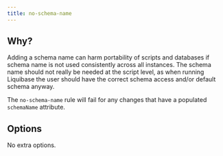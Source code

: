 ```yaml
---
title: no-schema-name
---
```


## Why?

Adding a schema name can harm portability of scripts and databases if schema name is not used consistently across all instances. The schema name should not really be needed at the script level, as when running Liquibase the user should have the correct schema access and/or default schema anyway.

The `no-schema-name` rule will fail for any changes that have a populated `schemaName` attribute.

## Options

No extra options.

